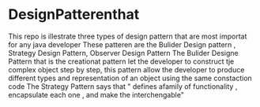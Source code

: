 # DesignPatterenthat
 This repo  is  illestrate three  types of design pattern that are most importat for any java developer 
 These  patteren are the  Bulider Design pattern , Strategy Design Pattern, Observer Design Pattern
 The Bulider Designe Pattern  that is the creationat pattern  let the developer to construct  tje complex  object step by step, this pattern allow the developer to  produce different
     types and representation  of an object using the same constaction code
 The Strategy Pattern  says that " defines afamily of functionality , encapsulate each one , and make the interchengable"
